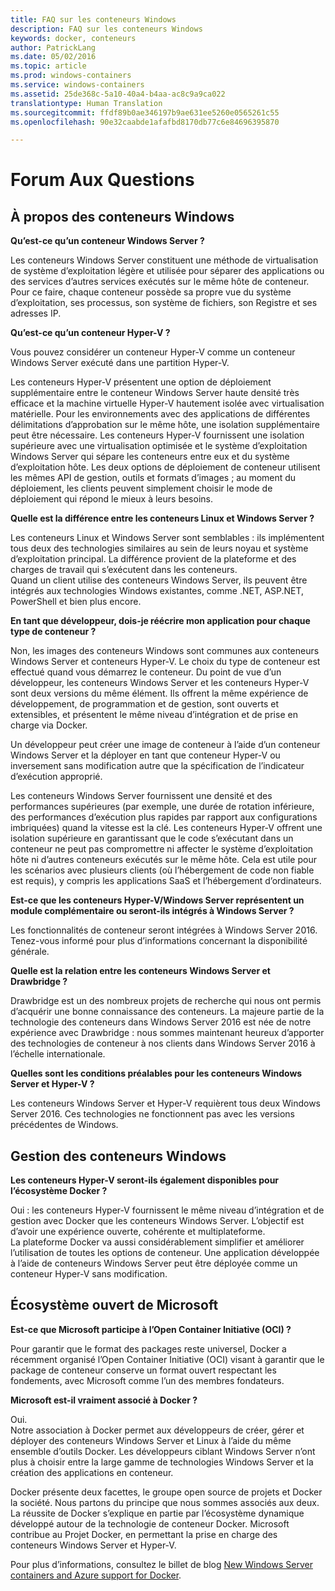 ```yaml
---
title: FAQ sur les conteneurs Windows
description: FAQ sur les conteneurs Windows
keywords: docker, conteneurs
author: PatrickLang
ms.date: 05/02/2016
ms.topic: article
ms.prod: windows-containers
ms.service: windows-containers
ms.assetid: 25de368c-5a10-40a4-b4aa-ac8c9a9ca022
translationtype: Human Translation
ms.sourcegitcommit: ffdf89b0ae346197b9ae631ee5260e0565261c55
ms.openlocfilehash: 90e32caabde1afafbd8170db77c6e84696395870

---
```


# Forum Aux Questions

## À propos des conteneurs Windows

**Qu’est-ce qu’un conteneur Windows Server ?**

Les conteneurs Windows Server constituent une méthode de virtualisation de système d’exploitation légère et utilisée pour séparer des applications ou des services d’autres services exécutés sur le même hôte de conteneur. Pour ce faire, chaque conteneur possède sa propre vue du système d’exploitation, ses processus, son système de fichiers, son Registre et ses adresses IP.  

**Qu’est-ce qu’un conteneur Hyper-V ?**

Vous pouvez considérer un conteneur Hyper-V comme un conteneur Windows Server exécuté dans une partition Hyper-V.

Les conteneurs Hyper-V présentent une option de déploiement supplémentaire entre le conteneur Windows Server haute densité très efficace et la machine virtuelle Hyper-V hautement isolée avec virtualisation matérielle. Pour les environnements avec des applications de différentes délimitations d’approbation sur le même hôte, une isolation supplémentaire peut être nécessaire. Les conteneurs Hyper-V fournissent une isolation supérieure avec une virtualisation optimisée et le système d’exploitation Windows Server qui sépare les conteneurs entre eux et du système d’exploitation hôte. Les deux options de déploiement de conteneur utilisent les mêmes API de gestion, outils et formats d’images ; au moment du déploiement, les clients peuvent simplement choisir le mode de déploiement qui répond le mieux à leurs besoins.

**Quelle est la différence entre les conteneurs Linux et Windows Server ?**

Les conteneurs Linux et Windows Server sont semblables : ils implémentent tous deux des technologies similaires au sein de leurs noyau et système d’exploitation principal. La différence provient de la plateforme et des charges de travail qui s’exécutent dans les conteneurs.  
Quand un client utilise des conteneurs Windows Server, ils peuvent être intégrés aux technologies Windows existantes, comme .NET, ASP.NET, PowerShell et bien plus encore.

**En tant que développeur, dois-je réécrire mon application pour chaque type de conteneur ?**

Non, les images des conteneurs Windows sont communes aux conteneurs Windows Server et conteneurs Hyper-V. Le choix du type de conteneur est effectué quand vous démarrez le conteneur. Du point de vue d’un développeur, les conteneurs Windows Server et les conteneurs Hyper-V sont deux versions du même élément.  Ils offrent la même expérience de développement, de programmation et de gestion, sont ouverts et extensibles, et présentent le même niveau d’intégration et de prise en charge via Docker.

Un développeur peut créer une image de conteneur à l’aide d’un conteneur Windows Server et la déployer en tant que conteneur Hyper-V ou inversement sans modification autre que la spécification de l’indicateur d’exécution approprié.

Les conteneurs Windows Server fournissent une densité et des performances supérieures (par exemple, une durée de rotation inférieure, des performances d’exécution plus rapides par rapport aux configurations imbriquées) quand la vitesse est la clé. Les conteneurs Hyper-V offrent une isolation supérieure en garantissant que le code s’exécutant dans un conteneur ne peut pas compromettre ni affecter le système d’exploitation hôte ni d’autres conteneurs exécutés sur le même hôte. Cela est utile pour les scénarios avec plusieurs clients (où l’hébergement de code non fiable est requis), y compris les applications SaaS et l’hébergement d’ordinateurs.

**Est-ce que les conteneurs Hyper-V/Windows Server représentent un module complémentaire ou seront-ils intégrés à Windows Server ?**

Les fonctionnalités de conteneur seront intégrées à Windows Server 2016. Tenez-vous informé pour plus d’informations concernant la disponibilité générale.  

**Quelle est la relation entre les conteneurs Windows Server et Drawbridge ?**

Drawbridge est un des nombreux projets de recherche qui nous ont permis d’acquérir une bonne connaissance des conteneurs.  La majeure partie de la technologie des conteneurs dans Windows Server 2016 est née de notre expérience avec Drawbridge : nous sommes maintenant heureux d’apporter des technologies de conteneur à nos clients dans Windows Server 2016 à l’échelle internationale.

**Quelles sont les conditions préalables pour les conteneurs Windows Server et Hyper-V ?**

Les conteneurs Windows Server et Hyper-V requièrent tous deux Windows Server 2016. Ces technologies ne fonctionnent pas avec les versions précédentes de Windows.


## Gestion des conteneurs Windows

**Les conteneurs Hyper-V seront-ils également disponibles pour l’écosystème Docker ?**

Oui : les conteneurs Hyper-V fournissent le même niveau d’intégration et de gestion avec Docker que les conteneurs Windows Server.  L’objectif est d’avoir une expérience ouverte, cohérente et multiplateforme.  
La plateforme Docker va aussi considérablement simplifier et améliorer l’utilisation de toutes les options de conteneur. Une application développée à l’aide de conteneurs Windows Server peut être déployée comme un conteneur Hyper-V sans modification.


## Écosystème ouvert de Microsoft

**Est-ce que Microsoft participe à l’Open Container Initiative (OCI) ?**

Pour garantir que le format des packages reste universel, Docker a récemment organisé l’Open Container Initiative (OCI) visant à garantir que le package de conteneur conserve un format ouvert respectant les fondements, avec Microsoft comme l’un des membres fondateurs.

**Microsoft est-il vraiment associé à Docker ?**

Oui.  
Notre association à Docker permet aux développeurs de créer, gérer et déployer des conteneurs Windows Server et Linux à l’aide du même ensemble d’outils Docker. Les développeurs ciblant Windows Server n’ont plus à choisir entre la large gamme de technologies Windows Server et la création des applications en conteneur.  

Docker présente deux facettes, le groupe open source de projets et Docker la société. Nous partons du principe que nous sommes associés aux deux. La réussite de Docker s’explique en partie par l’écosystème dynamique développé autour de la technologie de conteneur Docker. Microsoft contribue au Projet Docker, en permettant la prise en charge des conteneurs Windows Server et Hyper-V.  

Pour plus d’informations, consultez le billet de blog [New Windows Server containers and Azure support for Docker](http://azure.microsoft.com/blog/2014/10/15/new-windows-server-containers-and-azure-support-for-docker/?WT.mc_id=Blog_ServerCloud_Announce_TTD).



<!--HONumber=Oct16_HO4-->


